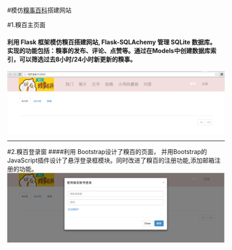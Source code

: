 #模仿[糗事百科](www.qiushibaike.com)搭建网站

#1.糗百主页面
#### 利用 Flask 框架模仿糗百搭建网站, Flask-SQLAchemy 管理 SQLite 数据库。<br>实现的功能包括：糗事的发布、评论、点赞等。通过在Models中创建数据库索引，可以筛选过去8小时/24小时新更新的糗事。
![糗百主页面](https://github.com/sherrycherish/qiubai/blob/version1.0/app/static/%E4%B8%BB%E9%A1%B5%E9%9D%A2.png)

---
#2.糗百登录窗
####利用 Bootstrap设计了糗百的页面， 并用Bootstrap的JavaScript插件设计了悬浮登录框模块。同时改进了糗百的注册功能,添加邮箱注册的功能。
![糗百登录窗](https://github.com/sherrycherish/qiubai/blob/version1.0/app/static/%E6%82%AC%E6%B5%AE%E7%99%BB%E5%BD%95%E7%AA%97.png)